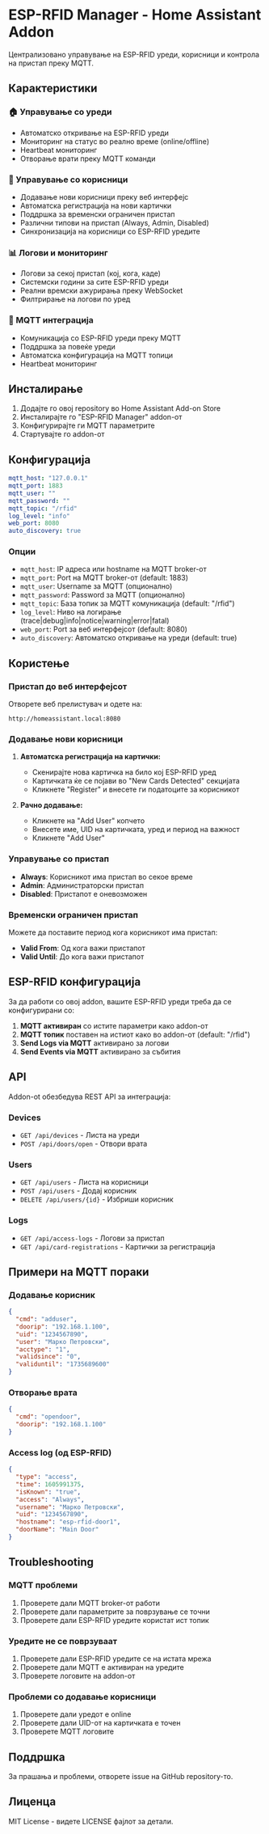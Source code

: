 # ESP-RFID Manager - Home Assistant Addon

Централизовано управување на ESP-RFID уреди, корисници и контрола на пристап преку MQTT.

## Карактеристики

### 🏠 Управување со уреди
- Автоматско откривање на ESP-RFID уреди
- Мониторинг на статус во реално време (online/offline)
- Heartbeat мониторинг
- Отворање врати преку MQTT команди

### 👥 Управување со корисници
- Додавање нови корисници преку веб интерфејс
- Автоматска регистрација на нови картички
- Поддршка за временски ограничен пристап
- Различни типови на пристап (Always, Admin, Disabled)
- Синхронизација на корисници со ESP-RFID уредите

### 📊 Логови и мониторинг
- Логови за секој пристап (кој, кога, каде)
- Системски години за сите ESP-RFID уреди
- Реални времски ажурирања преку WebSocket
- Филтрирање на логови по уред

### 🔧 MQTT интеграција
- Комуникација со ESP-RFID уреди преку MQTT
- Поддршка за повеќе уреди
- Автоматска конфигурација на MQTT топици
- Heartbeat мониторинг

## Инсталирање

1. Додајте го овој repository во Home Assistant Add-on Store
2. Инсталирајте го "ESP-RFID Manager" addon-от
3. Конфигурирајте ги MQTT параметрите
4. Стартувајте го addon-от

## Конфигурација

```yaml
mqtt_host: "127.0.0.1"
mqtt_port: 1883
mqtt_user: ""
mqtt_password: ""
mqtt_topic: "/rfid"
log_level: "info"
web_port: 8080
auto_discovery: true
```

### Опции

- `mqtt_host`: IP адреса или hostname на MQTT broker-от
- `mqtt_port`: Port на MQTT broker-от (default: 1883)
- `mqtt_user`: Username за MQTT (опционално)
- `mqtt_password`: Password за MQTT (опционално)
- `mqtt_topic`: База топик за MQTT комуникација (default: "/rfid")
- `log_level`: Ниво на логирање (trace|debug|info|notice|warning|error|fatal)
- `web_port`: Port за веб интерфејсот (default: 8080)
- `auto_discovery`: Автоматско откривање на уреди (default: true)

## Користење

### Пристап до веб интерфејсот
Отворете веб прелистувач и одете на:
```
http://homeassistant.local:8080
```

### Додавање нови корисници

1. **Автоматска регистрација на картички:**
   - Скенирајте нова картичка на било кој ESP-RFID уред
   - Картичката ќе се појави во "New Cards Detected" секцијата
   - Кликнете "Register" и внесете ги податоците за корисникот

2. **Рачно додавање:**
   - Кликнете на "Add User" копчето
   - Внесете име, UID на картичката, уред и период на важност
   - Кликнете "Add User"

### Управување со пристап

- **Always**: Корисникот има пристап во секое време
- **Admin**: Администраторски пристап
- **Disabled**: Пристапот е оневозможен

### Временски ограничен пристап

Можете да поставите период кога корисникот има пристап:
- **Valid From**: Од кога важи пристапот
- **Valid Until**: До кога важи пристапот

## ESP-RFID конфигурација

За да работи со овој addon, вашите ESP-RFID уреди треба да се конфигурирани со:

1. **MQTT активиран** со истите параметри како addon-от
2. **MQTT топик** поставен на истиот како во addon-от (default: "/rfid")
3. **Send Logs via MQTT** активирано за логови
4. **Send Events via MQTT** активирано за събития

## API

Addon-ot обезбедува REST API за интеграција:

### Devices
- `GET /api/devices` - Листа на уреди
- `POST /api/doors/open` - Отвори врата

### Users  
- `GET /api/users` - Листа на корисници
- `POST /api/users` - Додај корисник
- `DELETE /api/users/{id}` - Избриши корисник

### Logs
- `GET /api/access-logs` - Логови за пристап
- `GET /api/card-registrations` - Картички за регистрација

## Примери на MQTT пораки

### Додавање корисник
```json
{
  "cmd": "adduser",
  "doorip": "192.168.1.100",
  "uid": "1234567890",
  "user": "Марко Петровски",
  "acctype": "1",
  "validsince": "0",
  "validuntil": "1735689600"
}
```

### Отворање врата
```json
{
  "cmd": "opendoor", 
  "doorip": "192.168.1.100"
}
```

### Access log (од ESP-RFID)
```json
{
  "type": "access",
  "time": 1605991375,
  "isKnown": "true",
  "access": "Always",
  "username": "Марко Петровски",
  "uid": "1234567890",
  "hostname": "esp-rfid-door1",
  "doorName": "Main Door"
}
```

## Troubleshooting

### MQTT проблеми
1. Проверете дали MQTT broker-от работи
2. Проверете дали параметрите за поврзување се точни
3. Проверете дали ESP-RFID уредите користат ист топик

### Уредите не се поврзуваат
1. Проверете дали ESP-RFID уредите се на истата мрежа
2. Проверете дали MQTT е активиран на уредите
3. Проверете логовите на addon-от

### Проблеми со додавање корисници
1. Проверете дали уредот е online
2. Проверете дали UID-от на картичката е точен
3. Проверете MQTT логовите

## Поддршка

За прашања и проблеми, отворете issue на GitHub repository-то.

## Лиценца

MIT License - видете LICENSE фајлот за детали. 